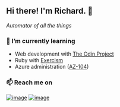 ## Hi there!  I'm Richard. 👋
*Automator of all the things*

### 🌱 I’m currently learning
- Web development with [The Odin Project](https://www.theodinproject.com/)
- Ruby with [Exercism](https://exercism.io/)
- Azure administration ([AZ-104](https://docs.microsoft.com/en-us/learn/certifications/exams/az-104))

### 📫 Reach me on
[![image](https://img.shields.io/badge/LinkedIn-0077B5?style=for-the-badge&logo=linkedin&logoColor=white "LinkedIn")](https://www.linkedin.com/in/richard-sistern-850057b4/)
[![image](https://img.shields.io/badge/Twitter-1DA1F2?style=for-the-badge&logo=twitter&logoColor=white "Twitter")](https://twitter.com/baka_yoke)
